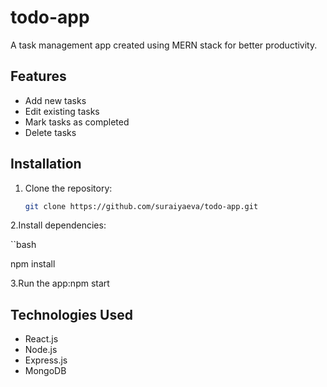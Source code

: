 # todo-app
A task management app created using MERN stack for better productivity.

## Features
- Add new tasks
- Edit existing tasks
- Mark tasks as completed
- Delete tasks

## Installation

1. Clone the repository:
   ```bash
   git clone https://github.com/suraiyaeva/todo-app.git
2.Install dependencies:

``bash

npm install

3.Run the app:npm start

## Technologies Used
- React.js
- Node.js
- Express.js
- MongoDB



